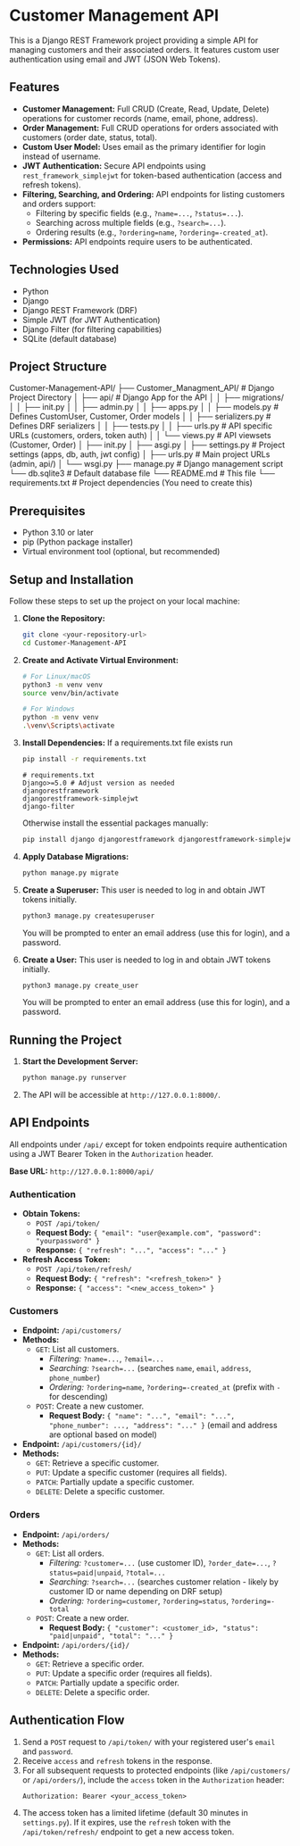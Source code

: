 # Customer Management API

This is a Django REST Framework project providing a simple API for managing customers and their associated orders. It features custom user authentication using email and JWT (JSON Web Tokens).

## Features

*   **Customer Management:** Full CRUD (Create, Read, Update, Delete) operations for customer records (name, email, phone, address).
*   **Order Management:** Full CRUD operations for orders associated with customers (order date, status, total).
*   **Custom User Model:** Uses email as the primary identifier for login instead of username.
*   **JWT Authentication:** Secure API endpoints using `rest_framework_simplejwt` for token-based authentication (access and refresh tokens).
*   **Filtering, Searching, and Ordering:** API endpoints for listing customers and orders support:
    *   Filtering by specific fields (e.g., `?name=...`, `?status=...`).
    *   Searching across multiple fields (e.g., `?search=...`).
    *   Ordering results (e.g., `?ordering=name`, `?ordering=-created_at`).
*   **Permissions:** API endpoints require users to be authenticated.

## Technologies Used

*   Python
*   Django
*   Django REST Framework (DRF)
*   Simple JWT (for JWT Authentication)
*   Django Filter (for filtering capabilities)
*   SQLite (default database)

## Project Structure


Customer-Management-API/
├── Customer_Managment_API/ # Django Project Directory
│ ├── api/ # Django App for the API
│ │ ├── migrations/
│ │ ├── init.py
│ │ ├── admin.py
│ │ ├── apps.py
│ │ ├── models.py # Defines CustomUser, Customer, Order models
│ │ ├── serializers.py # Defines DRF serializers
│ │ ├── tests.py
│ │ ├── urls.py # API specific URLs (customers, orders, token auth)
│ │ └── views.py # API viewsets (Customer, Order)
│ ├── init.py
│ ├── asgi.py
│ ├── settings.py # Project settings (apps, db, auth, jwt config)
│ ├── urls.py # Main project URLs (admin, api/)
│ └── wsgi.py
├── manage.py # Django management script
└── db.sqlite3 # Default database file
└── README.md # This file
└── requirements.txt # Project dependencies (You need to create this)



## Prerequisites

- Python 3.10 or later
- pip (Python package installer)
- Virtual environment tool (optional, but recommended)

## Setup and Installation

Follow these steps to set up the project on your local machine:

1.  **Clone the Repository:**
    ```bash
    git clone <your-repository-url>
    cd Customer-Management-API
    ```

2.  **Create and Activate Virtual Environment:**
    ```bash
    # For Linux/macOS
    python3 -m venv venv
    source venv/bin/activate

    # For Windows
    python -m venv venv
    .\venv\Scripts\activate
    ```

3.  **Install Dependencies:**
    If a requirements.txt file exists run

    ```bash
    pip install -r requirements.txt
    ```
    ```
    # requirements.txt
    Django>=5.0 # Adjust version as needed
    djangorestframework
    djangorestframework-simplejwt
    django-filter
    ```

    Otherwise install the essential packages manually:
    ```bash
    pip install django djangorestframework djangorestframework-simplejwt django-filter
    ```    


4.  **Apply Database Migrations:**
    ```bash
    python manage.py migrate
    ```

5.  **Create a Superuser:**
    This user is needed to log in and obtain JWT tokens initially.
    ```bash
    python3 manage.py createsuperuser
    ```
    You will be prompted to enter an email address (use this for login), and a password.

6.  **Create a User:**
    This user is needed to log in and obtain JWT tokens initially.
    ```bash
    python3 manage.py create_user
    ```
    You will be prompted to enter an email address (use this for login), and a password.

## Running the Project

1.  **Start the Development Server:**
    ```bash
    python manage.py runserver
    ```
2.  The API will be accessible at `http://127.0.0.1:8000/`.

## API Endpoints

All endpoints under `/api/` except for token endpoints require authentication using a JWT Bearer Token in the `Authorization` header.

**Base URL:** `http://127.0.0.1:8000/api/`

### Authentication

*   **Obtain Tokens:**
    *   `POST /api/token/`
    *   **Request Body:** `{ "email": "user@example.com", "password": "yourpassword" }`
    *   **Response:** `{ "refresh": "...", "access": "..." }`
*   **Refresh Access Token:**
    *   `POST /api/token/refresh/`
    *   **Request Body:** `{ "refresh": "<refresh_token>" }`
    *   **Response:** `{ "access": "<new_access_token>" }`

### Customers

*   **Endpoint:** `/api/customers/`
*   **Methods:**
    *   `GET`: List all customers.
        *   *Filtering:* `?name=...`, `?email=...`
        *   *Searching:* `?search=...` (searches `name`, `email`, `address`, `phone_number`)
        *   *Ordering:* `?ordering=name`, `?ordering=-created_at` (prefix with `-` for descending)
    *   `POST`: Create a new customer.
        *   **Request Body:** `{ "name": "...", "email": "...", "phone_number": ..., "address": "..." }` (email and address are optional based on model)
*   **Endpoint:** `/api/customers/{id}/`
*   **Methods:**
    *   `GET`: Retrieve a specific customer.
    *   `PUT`: Update a specific customer (requires all fields).
    *   `PATCH`: Partially update a specific customer.
    *   `DELETE`: Delete a specific customer.

### Orders

*   **Endpoint:** `/api/orders/`
*   **Methods:**
    *   `GET`: List all orders.
        *   *Filtering:* `?customer=...` (use customer ID), `?order_date=...`, `?status=paid|unpaid`, `?total=...`
        *   *Searching:* `?search=...` (searches customer relation - likely by customer ID or name depending on DRF setup)
        *   *Ordering:* `?ordering=customer`, `?ordering=status`, `?ordering=-total`
    *   `POST`: Create a new order.
        *   **Request Body:** `{ "customer": <customer_id>, "status": "paid|unpaid", "total": "..." }`
*   **Endpoint:** `/api/orders/{id}/`
*   **Methods:**
    *   `GET`: Retrieve a specific order.
    *   `PUT`: Update a specific order (requires all fields).
    *   `PATCH`: Partially update a specific order.
    *   `DELETE`: Delete a specific order.

## Authentication Flow

1.  Send a `POST` request to `/api/token/` with your registered user's `email` and `password`.
2.  Receive `access` and `refresh` tokens in the response.
3.  For all subsequent requests to protected endpoints (like `/api/customers/` or `/api/orders/`), include the `access` token in the `Authorization` header:
    ```
    Authorization: Bearer <your_access_token>
    ```
4.  The access token has a limited lifetime (default 30 minutes in `settings.py`). If it expires, use the `refresh` token with the `/api/token/refresh/` endpoint to get a new access token.